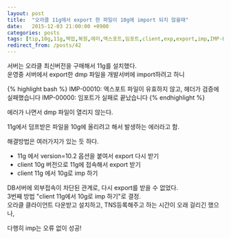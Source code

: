```yaml
---
layout: post
title:  "오라클 11g에서 export 한 파일이 10g에 import 되지 않을때"
date:   2015-12-03 21:00:00 +0900
categories: posts
tags: [tip,10g,11g,백업,복원,에러,엑스포트,임포트,client,exp,export,imp,IMP-00000,IMP-00010,import,oracle]
redirect_from: /posts/42
--- 
```

서버는 오라클 최신버전을 구매해서 11g를 설치했다.  
운영중 서버에서 export한 dmp 파일을 개발서버에 import하려고 하니

{% highlight bash %}
IMP-00010: 엑스포트 파일이 유효하지 않고, 헤더가 검증에 실패했습니다
IMP-00000: 임포트가 실패로 끝났습니다
{% endhighlight %}


에러가 나면서 dmp 파일이 열리지 않는다.

11g에서 덤프받은 파일을 10g에 올리려고 해서 발생하는 에러라고 함.

해결방법은 여러가지가 있는 듯 하다.

- 11g 에서 version=10.2 옵션을 붙여서 export 다시 받기  
- client 10g 버전으로 11g에 접속해서 export 받기  
- client 11g 에서 10g로 imp 하기  


DB서버에 외부접속이 차단된 관계로, 다시 export를 받을 수 없었다.  
3번째 방법 "client 11g에서 10g로 imp 하기"로 결정.  
오라클 클라이언트 다운받고 설치하고, TNS등록해주고 하는 시간이 오래 걸리긴 했으나,

다행히 imp는 오류 없이 성공!